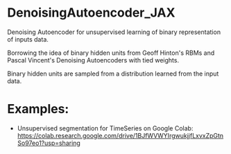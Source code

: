 # DenoisingAutoencoder_JAX

Denoising Autoencoder for unsupervised learning of binary representation of inputs data.

Borrowing the idea of binary hidden units from Geoff Hinton's RBMs and Pascal Vincent's Denoising Autoencoders with tied weights.

Binary hidden units are sampled from a distribution learned from the input data.

# Examples:
 - Unsupervised segmentation for TimeSeries on Google Colab: https://colab.research.google.com/drive/1BJfWVWYIrgwukjjfLxvxZpGtnSo97eo1?usp=sharing
